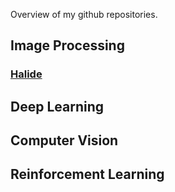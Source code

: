 Overview of my github repositories.


## Image Processing
### [Halide](https://github.com/l5shi/Halide_Tutorial)
## Deep Learning

## Computer Vision

## Reinforcement Learning

